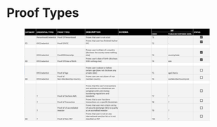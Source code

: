# Proof Types

<figure><img src="../../.gitbook/assets/image (1) (1).png" alt=""><figcaption></figcaption></figure>
